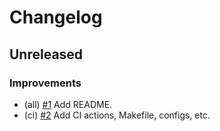 <!--
This changelog was created using the `clu` binary
(https://github.com/MalteHerrmann/changelog-utils).
-->
# Changelog

## Unreleased

### Improvements

- (all) [#1](https://github.com/noble-assets/orbgen/pull/1) Add README.
- (ci) [#2](https://github.com/noble-assets/orbgen/pull/2) Add CI actions, Makefile, configs, etc.
